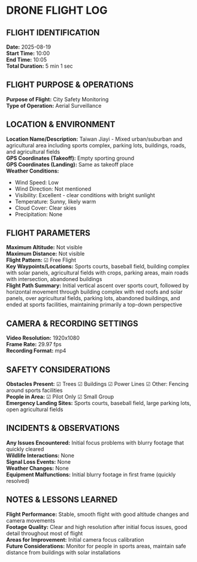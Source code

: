 # DRONE FLIGHT LOG

## FLIGHT IDENTIFICATION

**Date:** 2025-08-19  
**Start Time:** 10:00  
**End Time:** 10:05  
**Total Duration:** 5 min 1 sec

## FLIGHT PURPOSE & OPERATIONS

**Purpose of Flight:** City Safety Monitoring  
**Type of Operation:** Aerial Surveillance

## LOCATION & ENVIRONMENT

**Location Name/Description:** Taiwan Jiayi - Mixed urban/suburban and agricultural area including sports complex, parking lots, buildings, roads, and agricultural fields  
**GPS Coordinates (Takeoff):** Empty sporting ground  
**GPS Coordinates (Landing):** Same as takeoff place  
**Weather Conditions:**
- Wind Speed: Low
- Wind Direction: Not mentioned
- Visibility: Excellent - clear conditions with bright sunlight
- Temperature: Sunny, likely warm
- Cloud Cover: Clear skies
- Precipitation: None

## FLIGHT PARAMETERS

**Maximum Altitude:** Not visible  
**Maximum Distance:** Not visible  
**Flight Pattern:** ☑ Free Flight  
**Key Waypoints/Locations:** Sports courts, baseball field, building complex with solar panels, agricultural fields with crops, parking areas, main roads with intersection, abandoned buildings  
**Flight Path Summary:** Initial vertical ascent over sports court, followed by horizontal movement through building complex with red roofs and solar panels, over agricultural fields, parking lots, abandoned buildings, and ended at sports facilities, maintaining primarily a top-down perspective

## CAMERA & RECORDING SETTINGS

**Video Resolution:** 1920x1080  
**Frame Rate:** 29.97 fps  
**Recording Format:** mp4

## SAFETY CONSIDERATIONS

**Obstacles Present:** ☑ Trees ☑ Buildings ☑ Power Lines ☑ Other: Fencing around sports facilities  
**People in Area:** ☑ Pilot Only ☑ Small Group  
**Emergency Landing Sites:** Sports courts, baseball field, large parking lots, open agricultural fields  

## INCIDENTS & OBSERVATIONS

**Any Issues Encountered:** Initial focus problems with blurry footage that quickly cleared  
**Wildlife Interactions:** None  
**Signal Loss Events:** None  
**Weather Changes:** None  
**Equipment Malfunctions:** Initial blurry footage in first frame (quickly resolved)

## NOTES & LESSONS LEARNED

**Flight Performance:** Stable, smooth flight with good altitude changes and camera movements  
**Footage Quality:** Clear and high resolution after initial focus issues, good detail throughout most of flight  
**Areas for Improvement:** Initial camera focus calibration  
**Future Considerations:** Monitor for people in sports areas, maintain safe distance from buildings with solar installations